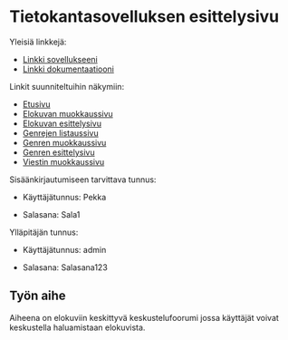 # Tietokantasovelluksen esittelysivu

Yleisiä linkkejä:

* [Linkki sovellukseeni](http://arkuar.users.cs.helsinki.fi/tsoha/)
* [Linkki dokumentaatiooni](/doc/dokumentaatio.pdf)


Linkit suunniteltuihin näkymiin:
* [Etusivu](http://arkuar.users.cs.helsinki.fi/tsoha/movies)
* [Elokuvan muokkaussivu](http://arkuar.users.cs.helsinki.fi/tsoha/movies/1/edit)
* [Elokuvan esittelysivu](http://arkuar.users.cs.helsinki.fi/tsoha/movies/1)
* [Genrejen listaussivu](http://arkuar.users.cs.helsinki.fi/tsoha/genres)
* [Genren muokkaussivu](http://arkuar.users.cs.helsinki.fi/tsoha/genres/1/edit)
* [Genren esittelysivu](http://arkuar.users.cs.helsinki.fi/tsoha/genres/1)
* [Viestin muokkaussivu](http://arkuar.users.cs.helsinki.fi/tsoha/messages/1/edit)

Sisäänkirjautumiseen tarvittava tunnus:

- Käyttäjätunnus: Pekka

- Salasana: Sala1

Ylläpitäjän tunnus:

- Käyttäjätunnus: admin

- Salasana: Salasana123

## Työn aihe

Aiheena on elokuviin keskittyvä keskustelufoorumi jossa käyttäjät voivat keskustella haluamistaan
elokuvista.
